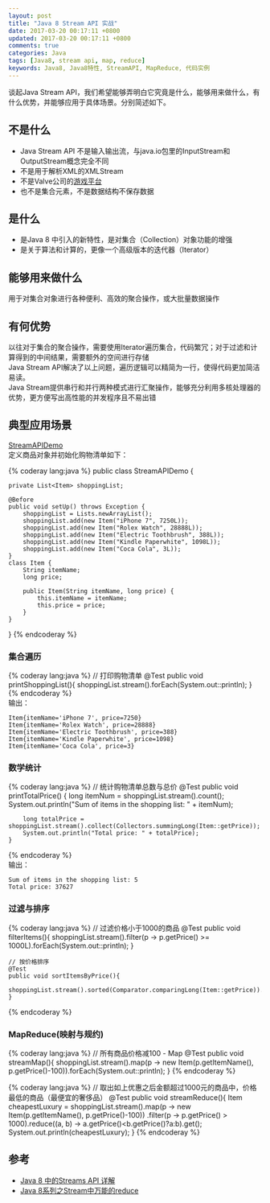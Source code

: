 ```yaml
---
layout: post
title: "Java 8 Stream API 实战"
date: 2017-03-20 00:17:11 +0800
updated: 2017-03-20 00:17:11 +0800
comments: true
categories: Java 
tags: [Java8, stream api, map, reduce]
keywords: Java8, Java8特性, StreamAPI, MapReduce, 代码实例  
---
```

谈起Java Stream API，我们希望能够弄明白它究竟是什么，能够用来做什么，有什么优势，并能够应用于具体场景。分别简述如下。

## 不是什么
- Java Stream API 不是输入输出流，与java.io包里的InputStream和OutputStream概念完全不同
- 不是用于解析XML的XMLStream
- 不是Valve公司的[游戏平台](http://store.steampowered.com/)  
- 也不是集合元素，不是数据结构不保存数据

## 是什么
- 是Java 8 中引入的新特性，是对集合（Collection）对象功能的增强
- 是关于算法和计算的，更像一个高级版本的迭代器（Iterator）

<!--more-->  

## 能够用来做什么
用于对集合对象进行各种便利、高效的聚合操作，或大批量数据操作

## 有何优势
以往对于集合的聚合操作，需要使用Iterator遍历集合，代码繁冗；对于过滤和计算得到的中间结果，需要额外的空间进行存储  
Java Stream API解决了以上问题，遍历逻辑可以精简为一行，使得代码更加简洁易读。  
Java Stream提供串行和并行两种模式进行汇聚操作，能够充分利用多核处理器的优势，更方便写出高性能的并发程序且不易出错

## 典型应用场景  
[StreamAPIDemo](https://github.com/cwind001/CwindJavaLab/blob/8cc89129a5ef3d288b59e02e4924ba2d7a597838/AdvancedJava/src/main/java/com/cwind/java8/stream/StreamAPIDemo.java)  
定义商品对象并初始化购物清单如下：  

{% coderay lang:java %}
public class StreamAPIDemo {

    private List<Item> shoppingList;

    @Before
    public void setUp() throws Exception {
        shoppingList = Lists.newArrayList();
        shoppingList.add(new Item("iPhone 7", 7250L));
        shoppingList.add(new Item("Rolex Watch", 28888L));
        shoppingList.add(new Item("Electric Toothbrush", 388L));
        shoppingList.add(new Item("Kindle Paperwhite", 1098L));
        shoppingList.add(new Item("Coca Cola", 3L));
    }
    class Item {
        String itemName;
        long price;

        public Item(String itemName, long price) {
            this.itemName = itemName;
            this.price = price;
        }
    }
}
{% endcoderay %}  

### 集合遍历  

{% coderay lang:java %}
    // 打印购物清单
    @Test
    public void printShoppingList(){
        shoppingList.stream().forEach(System.out::println);
    }
{% endcoderay %}  
输出：  

```
Item{itemName='iPhone 7', price=7250}
Item{itemName='Rolex Watch', price=28888}
Item{itemName='Electric Toothbrush', price=388}
Item{itemName='Kindle Paperwhite', price=1098}
Item{itemName='Coca Cola', price=3}
```

### 数学统计  

{% coderay lang:java %}
    // 统计购物清单总数与总价
    @Test
    public void printTotalPrice() {
        long itemNum = shoppingList.stream().count();
        System.out.println("Sum of items in the shopping list: " + itemNum);

        long totalPrice = shoppingList.stream().collect(Collectors.summingLong(Item::getPrice));
        System.out.println("Total price: " + totalPrice);
    }
{% endcoderay %}  
输出：  

```
Sum of items in the shopping list: 5
Total price: 37627
```

### 过滤与排序  

{% coderay lang:java %}
    // 过滤价格小于1000的商品
    @Test
    public void filterItems(){
        shoppingList.stream().filter(p -> p.getPrice() >= 1000L).forEach(System.out::println);
    }

    // 按价格排序
    @Test
    public void sortItemsByPrice(){
        shoppingList.stream().sorted(Comparator.comparingLong(Item::getPrice)).forEach(System.out::println);
    }
{% endcoderay %}  

### MapReduce(映射与规约)  

{% coderay lang:java %}
    // 所有商品价格减100 - Map
    @Test
    public void streamMap(){
        shoppingList.stream().map(p -> new Item(p.getItemName(), p.getPrice()-100)).forEach(System.out::println);
    }
{% endcoderay %}  

{% coderay lang:java %}
    // 取出如上优惠之后金额超过1000元的商品中，价格最低的商品（最便宜的奢侈品）
    @Test
    public void streamReduce(){
        Item cheapestLuxury = shoppingList.stream().map(p -> new Item(p.getItemName(), p.getPrice()-100))
            .filter(p -> p.getPrice() > 1000).reduce((a, b) -> a.getPrice()<b.getPrice()?a:b).get();
        System.out.println(cheapestLuxury);
    }
{% endcoderay %}  

## 参考 
- [Java 8 中的Streams API 详解](http://www.ibm.com/developerworks/cn/java/j-lo-java8streamapi/) 
- [Java 8系列之Stream中万能的reduce](http://blog.csdn.net/io_field/article/details/54971679)